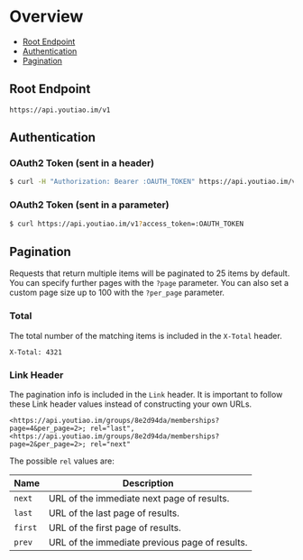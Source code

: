 # Overview

* [Root Endpoint](#root-endpoint)
* [Authentication](#authentication)
* [Pagination](#pagination)

## Root Endpoint

```
https://api.youtiao.im/v1
```

## Authentication

### OAuth2 Token (sent in a header)

```bash
$ curl -H "Authorization: Bearer :OAUTH_TOKEN" https://api.youtiao.im/v1
```

### OAuth2 Token (sent in a parameter)

```bash
$ curl https://api.youtiao.im/v1?access_token=:OAUTH_TOKEN
```

## Pagination

Requests that return multiple items will be paginated to 25 items by default. You can specify further pages with the `?page` parameter. You can also set a custom page size up to 100 with the `?per_page` parameter.

### Total

The total number of the matching items is included in the `X-Total` header.

```
X-Total: 4321
```

### Link Header

The pagination info is included in the `Link` header. It is important to follow these Link header values instead of constructing your own URLs.

```
<https://api.youtiao.im/groups/8e2d94da/memberships?page=4&per_page=2>; rel="last", <https://api.youtiao.im/groups/8e2d94da/memberships?page=2&per_page=2>; rel="next"
```

The possible `rel` values are:

| Name    | Description                                    |
| ------- | ---------------------------------------------- |
| `next`  | URL of the immediate next page of results.     |
| `last`  | URL of the last page of results.               |
| `first` | URL of the first page of results.              |
| `prev`  | URL of the immediate previous page of results. |
